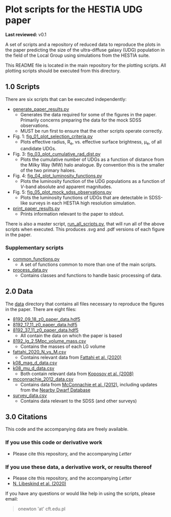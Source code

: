 # Plot scripts for the HESTIA UDG paper

**Last reviewed:** v0.1

A set of scripts and a repository of reduced data to reproduce the plots in the
paper predicting the size of the ultra-diffuse galaxy (UDG) population in the
field of the Local Group using simulations from the HESTIA suite.

This README file is located in the main repository for the plotting scripts.
All plotting scripts should be executed from this directory.

## 1.0 Scripts

There are six scripts that can be executed independently:

* [generate_paper_results.py](/generate_paper_results.py)
  * Generates the data required for some of the figures in the paper.
  Primarily concerns preparing the data for the mock SDSS observations.
  * MUST be run first to ensure that the other scripts operate correctly.
* Fig. 1: [fig_01_plot_selection_criteria.py](/fig_01_plot_selection_criteria.py)
  * Plots effective radius, R<sub>e</sub>, vs. effective surface brightness,
  &mu;<sub>e</sub>, of all candidate UDGs.
* Fig. 3: [fig_03_plot_cumulative_rad_dist.py](/fig_03_plot_cumulative_rad_dist.py)
  * Plots the cumulative number of UDGs as a function of distance from the
  Milky Way (MW) halo analogue. By convention this is the smaller of the two
  primary haloes.
* Fig. 4: [fig_04_plot_luminosity_functions.py](/fig_04_plot_luminosity_functions.py)
  * Plots the luminosity function of the UDG populations as a function of
  _V_-band absolute and apparent magnitudes.
* Fig. 5: [fig_05_plot_mock_sdss_observations.py](/fig_05_plot_mock_sdss_observations.py)
  * Plots the luminosity functions of UDGs that are detectable in SDSS-like
  surveys in each HESTIA high resolution simulation.
* [print_paper_results.py](/print_paper_results.py)
  * Prints information relevant to the paper to stdout.

There is also a master script, [run_all_scripts.py](/run_all_scripts.py),
that will run all of the above scripts when executed. This produces .svg
and .pdf versions of each figure in the paper.

### Supplementary scripts
* [common_functions.py](/common_functions.py)
  * A set of functions common to more than one of the main scripts.
* [process_data.py](/process_data.py)
  * Contains classes and functions to handle basic processing of data.

## 2.0 Data

The [data](/data) directory that contains all files necessary to reproduce the
figures in the paper. There are eight files:

* [8192_09_18_z0_paper_data.hdf5](/data/8192_09_18_z0_paper_data.hdf5)
* [8192_17_11_z0_paper_data.hdf5](/data/8192_17_11_z0_paper_data.hdf5)
* [8192_37_11_z0_paper_data.hdf5](/data/8192_37_11_z0_paper_data.hdf5)
  * All contain the data on which the paper is based
* [8192_lg_2.5Mpc_volume_mass.csv](/data/8192_lg_2.5Mpc_volume_mass.csv)
  * Contains the masses of each LG volume
* [fattahi_2020_N_vs_M.csv](/data/fattahi_2020_N_vs_M.csv)
  * Contains relevant data from [Fattahi et al. (2020)](https://arxiv.org/abs/1907.02463)
* [k08_mag_d_data.csv](/data/k08_mag_d_data.csv)
* [k08_mu_d_data.csv](/data/k08_mu_d_data.csv)
  * Both contain relevant data from [Koposov et al. (2008)](https://arxiv.org/abs/0706.2687)
* [mcconnachie_2012_data.csv](/data/mcconnachie_2012_data.csv)
  * Contains data from [McConnachie et al. (2012)](https://arxiv.org/abs/1204.1562), including updates from the [Nearby Dwarf Database](https://www.cadc-ccda.hia-iha.nrc-cnrc.gc.ca/en/community/nearby/)
* [survey_data.csv](/data/survey_data.csv)
  * Contains data relevant to the SDSS (and other surveys)

## 3.0 Citations

This code and the accompanying data are freely available.

### If you use this code or derivative work

* Please cite this repository, and the accompanying <i>Letter</i>

### If you use these data, a derivative work, or results thereof

* Please cite this repository, and the accompanying <i>Letter</i>
* [N. Libeskind et al. (2020)](https://doi.org/10.1093/mnras/staa2541)

If you have any questions or would like help in using the scripts, please
email:
> onewton 'at' cft.edu.pl
